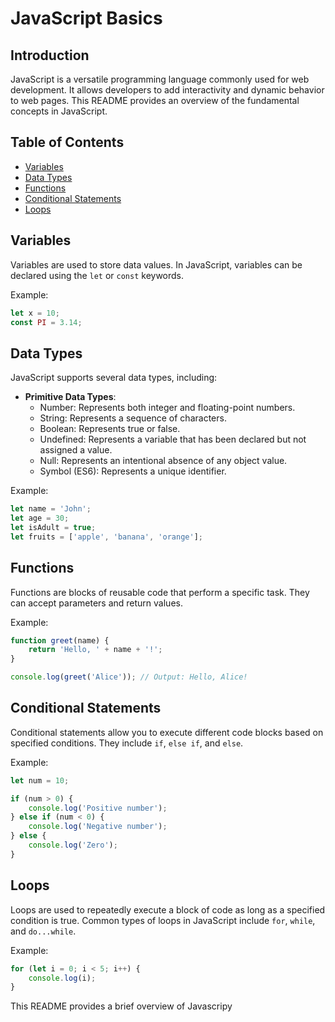 # JavaScript Basics

## Introduction
JavaScript is a versatile programming language commonly used for web development. It allows developers to add interactivity and dynamic behavior to web pages. This README provides an overview of the fundamental concepts in JavaScript.

## Table of Contents
- [Variables](#variables)
- [Data Types](#data-types)
- [Functions](#functions)
- [Conditional Statements](#conditional-statements)
- [Loops](#loops)

## Variables
Variables are used to store data values. In JavaScript, variables can be declared using the `let` or `const` keywords.

Example:
```javascript
let x = 10;
const PI = 3.14;
```

## Data Types
JavaScript supports several data types, including:
- **Primitive Data Types**:
  - Number: Represents both integer and floating-point numbers.
  - String: Represents a sequence of characters.
  - Boolean: Represents true or false.
  - Undefined: Represents a variable that has been declared but not assigned a value.
  - Null: Represents an intentional absence of any object value.
  - Symbol (ES6): Represents a unique identifier.

Example:
```javascript
let name = 'John';
let age = 30;
let isAdult = true;
let fruits = ['apple', 'banana', 'orange'];
```

## Functions
Functions are blocks of reusable code that perform a specific task. They can accept parameters and return values.

Example:
```javascript
function greet(name) {
    return 'Hello, ' + name + '!';
}

console.log(greet('Alice')); // Output: Hello, Alice!
```

## Conditional Statements
Conditional statements allow you to execute different code blocks based on specified conditions. They include `if`, `else if`, and `else`.

Example:
```javascript
let num = 10;

if (num > 0) {
    console.log('Positive number');
} else if (num < 0) {
    console.log('Negative number');
} else {
    console.log('Zero');
}
```

## Loops
Loops are used to repeatedly execute a block of code as long as a specified condition is true. Common types of loops in JavaScript include `for`, `while`, and `do...while`.

Example:
```javascript
for (let i = 0; i < 5; i++) {
    console.log(i);
}
```

This README provides a brief overview of Javascripy
